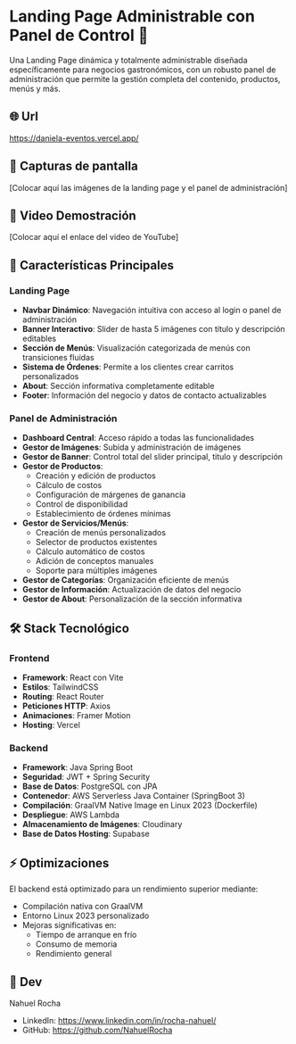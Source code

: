 # Landing Page Administrable con Panel de Control 🚀

Una Landing Page dinámica y totalmente administrable diseñada específicamente para negocios gastronómicos, con un robusto panel de administración que permite la gestión completa del contenido, productos, menús y más.

## 🌐 Url
https://daniela-eventos.vercel.app/

## 📸 Capturas de pantalla
[Colocar aquí las imágenes de la landing page y el panel de administración]

## 🎥 Video Demostración
[Colocar aquí el enlace del video de YouTube]

## 🌟 Características Principales

### Landing Page
- **Navbar Dinámico**: Navegación intuitiva con acceso al login o panel de administración
- **Banner Interactivo**: Slider de hasta 5 imágenes con título y descripción editables
- **Sección de Menús**: Visualización categorizada de menús con transiciones fluidas
- **Sistema de Órdenes**: Permite a los clientes crear carritos personalizados
- **About**: Sección informativa completamente editable
- **Footer**: Información del negocio y datos de contacto actualizables

### Panel de Administración
- **Dashboard Central**: Acceso rápido a todas las funcionalidades
- **Gestor de Imágenes**: Subida y administración de imágenes
- **Gestor de Banner**: Control total del slider principal, titulo y descripción
- **Gestor de Productos**: 
  - Creación y edición de productos
  - Cálculo de costos
  - Configuración de márgenes de ganancia
  - Control de disponibilidad
  - Establecimiento de órdenes mínimas
- **Gestor de Servicios/Menús**:
  - Creación de menús personalizados
  - Selector de productos existentes
  - Cálculo automático de costos
  - Adición de conceptos manuales
  - Soporte para múltiples imágenes
- **Gestor de Categorías**: Organización eficiente de menús
- **Gestor de Información**: Actualización de datos del negocio
- **Gestor de About**: Personalización de la sección informativa

## 🛠️ Stack Tecnológico

### Frontend
- **Framework**: React con Vite
- **Estilos**: TailwindCSS
- **Routing**: React Router
- **Peticiones HTTP**: Axios
- **Animaciones**: Framer Motion
- **Hosting**: Vercel

### Backend
- **Framework**: Java Spring Boot
- **Seguridad**: JWT + Spring Security
- **Base de Datos**: PostgreSQL con JPA
- **Contenedor**: AWS Serverless Java Container (SpringBoot 3)
- **Compilación**: GraalVM Native Image en Linux 2023 (Dockerfile)
- **Despliegue**: AWS Lambda
- **Almacenamiento de Imágenes**: Cloudinary
- **Base de Datos Hosting**: Supabase

## ⚡ Optimizaciones

El backend está optimizado para un rendimiento superior mediante:
- Compilación nativa con GraalVM
- Entorno Linux 2023 personalizado
- Mejoras significativas en:
  - Tiempo de arranque en frío
  - Consumo de memoria
  - Rendimiento general

## 👤 Dev
Nahuel Rocha
- LinkedIn: https://www.linkedin.com/in/rocha-nahuel/
- GitHub: https://github.com/NahuelRocha
